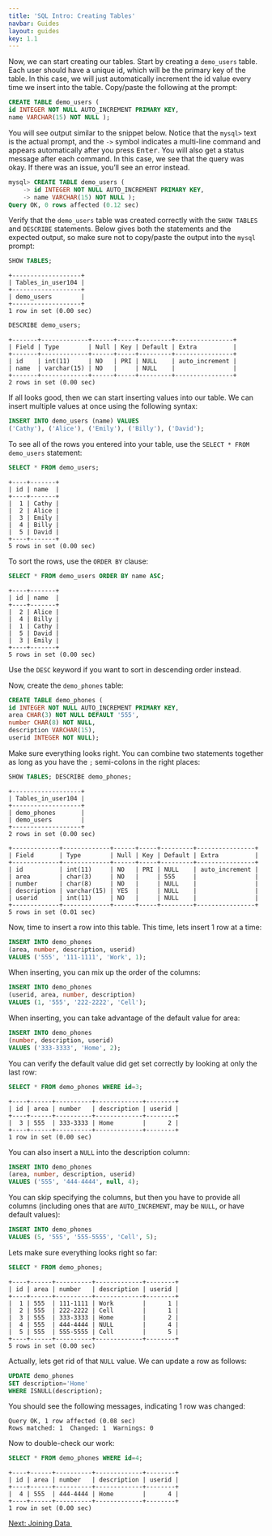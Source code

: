 ```yaml
---
title: 'SQL Intro: Creating Tables'
navbar: Guides
layout: guides
key: 1.1
---
```


Now, we can start creating our tables. Start by creating a `demo_users` table. Each user should have a unique id, which will be the primary key of the table. In this case, we will just automatically increment the id value every time we insert into the table. Copy/paste the following at the prompt:

```sql
CREATE TABLE demo_users (
id INTEGER NOT NULL AUTO_INCREMENT PRIMARY KEY,
name VARCHAR(15) NOT NULL );
```

You will see output similar to the snippet below. Notice that the `mysql>` text is the actual prompt, and the `->` symbol indicates a multi-line command and appears automatically after you press <kbd>Enter</kbd>. You will also get a status message after each command. In this case, we see that the query was okay. If there was an issue, you’ll see an error instead.

```sql
mysql> CREATE TABLE demo_users (
    -> id INTEGER NOT NULL AUTO_INCREMENT PRIMARY KEY,
    -> name VARCHAR(15) NOT NULL );
Query OK, 0 rows affected (0.12 sec)
```

Verify that the `demo_users` table was created correctly with the `SHOW TABLES` and `DESCRIBE` statements. Below gives both the statements and the expected output, so make sure not to copy/paste the output into the `mysql` prompt:

```sql
SHOW TABLES;
```

```
+-------------------+
| Tables_in_user104 |
+-------------------+
| demo_users        |
+-------------------+
1 row in set (0.00 sec)
```

```sql
DESCRIBE demo_users;
```

```
+-------+-------------+------+-----+---------+----------------+
| Field | Type        | Null | Key | Default | Extra          |
+-------+-------------+------+-----+---------+----------------+
| id    | int(11)     | NO   | PRI | NULL    | auto_increment |
| name  | varchar(15) | NO   |     | NULL    |                |
+-------+-------------+------+-----+---------+----------------+
2 rows in set (0.00 sec)
```

If all looks good, then we can start inserting values into our table. We can insert multiple values at once using the following syntax:

```sql
INSERT INTO demo_users (name) VALUES
('Cathy'), ('Alice'), ('Emily'), ('Billy'), ('David');
```

To see all of the rows you entered into your table, use the `SELECT * FROM demo_users` statement:

```sql
SELECT * FROM demo_users;
```

```
+----+-------+
| id | name  |
+----+-------+
|  1 | Cathy |
|  2 | Alice |
|  3 | Emily |
|  4 | Billy |
|  5 | David |
+----+-------+
5 rows in set (0.00 sec)
```

To sort the rows, use the `ORDER BY` clause:

```sql
SELECT * FROM demo_users ORDER BY name ASC;
```

```
+----+-------+
| id | name  |
+----+-------+
|  2 | Alice |
|  4 | Billy |
|  1 | Cathy |
|  5 | David |
|  3 | Emily |
+----+-------+
5 rows in set (0.00 sec)
```

Use the `DESC` keyword if you want to sort in descending order instead.

Now, create the `demo_phones` table:

```sql
CREATE TABLE demo_phones (
id INTEGER NOT NULL AUTO_INCREMENT PRIMARY KEY,
area CHAR(3) NOT NULL DEFAULT '555',
number CHAR(8) NOT NULL,
description VARCHAR(15),
userid INTEGER NOT NULL);
```

Make sure everything looks right. You can combine two statements together as long as you have the `;` semi-colons in the right places:

```sql
SHOW TABLES; DESCRIBE demo_phones;
```

```
+-------------------+
| Tables_in_user104 |
+-------------------+
| demo_phones       |
| demo_users        |
+-------------------+
2 rows in set (0.00 sec)

+-------------+-------------+------+-----+---------+----------------+
| Field       | Type        | Null | Key | Default | Extra          |
+-------------+-------------+------+-----+---------+----------------+
| id          | int(11)     | NO   | PRI | NULL    | auto_increment |
| area        | char(3)     | NO   |     | 555     |                |
| number      | char(8)     | NO   |     | NULL    |                |
| description | varchar(15) | YES  |     | NULL    |                |
| userid      | int(11)     | NO   |     | NULL    |                |
+-------------+-------------+------+-----+---------+----------------+
5 rows in set (0.01 sec)
```

Now, time to insert a row into this table. This time, lets insert 1 row at a time:

```sql
INSERT INTO demo_phones
(area, number, description, userid)
VALUES ('555', '111-1111', 'Work', 1);
```

When inserting, you can mix up the order of the columns:

```sql
INSERT INTO demo_phones
(userid, area, number, description)
VALUES (1, '555', '222-2222', 'Cell');
```

When inserting, you can take advantage of the default value for area:

```sql
INSERT INTO demo_phones
(number, description, userid)
VALUES ('333-3333', 'Home', 2);
```

You can verify the default value did get set correctly by looking at only the last row:

```sql
SELECT * FROM demo_phones WHERE id=3;
```

```
+----+------+----------+-------------+--------+
| id | area | number   | description | userid |
+----+------+----------+-------------+--------+
|  3 | 555  | 333-3333 | Home        |      2 |
+----+------+----------+-------------+--------+
1 row in set (0.00 sec)
```

You can also insert a `NULL` into the description column:

```sql
INSERT INTO demo_phones
(area, number, description, userid)
VALUES ('555', '444-4444', null, 4);
```

You can skip specifying the columns, but then you have to provide all columns (including ones that are `AUTO_INCREMENT`, may be `NULL`, or have default values):

```sql
INSERT INTO demo_phones
VALUES (5, '555', '555-5555', 'Cell', 5);
```

Lets make sure everything looks right so far:

```sql
SELECT * FROM demo_phones;
```

```
+----+------+----------+-------------+--------+
| id | area | number   | description | userid |
+----+------+----------+-------------+--------+
|  1 | 555  | 111-1111 | Work        |      1 |
|  2 | 555  | 222-2222 | Cell        |      1 |
|  3 | 555  | 333-3333 | Home        |      2 |
|  4 | 555  | 444-4444 | NULL        |      4 |
|  5 | 555  | 555-5555 | Cell        |      5 |
+----+------+----------+-------------+--------+
5 rows in set (0.00 sec)
```

Actually, lets get rid of that `NULL` value. We can update a row as follows:

```sql
UPDATE demo_phones
SET description='Home'
WHERE ISNULL(description);
```

You should see the following messages, indicating 1 row was changed:

```
Query OK, 1 row affected (0.08 sec)
Rows matched: 1  Changed: 1  Warnings: 0
```

Now to double-check our work:

```sql
SELECT * FROM demo_phones WHERE id=4;
```

```
+----+------+----------+-------------+--------+
| id | area | number   | description | userid |
+----+------+----------+-------------+--------+
|  4 | 555  | 444-4444 | Home        |      4 |
+----+------+----------+-------------+--------+
1 row in set (0.00 sec)
```

<a href="sql-intro-joining.html" class="button is-primary"><span>Next: Joining Data</span>&nbsp;<i class="fas fa-arrow-alt-right"></i></a>
